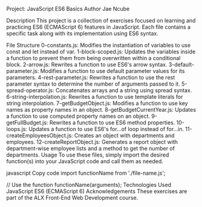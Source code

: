 Project: JavaScript ES6 Basics
Author
Jae Ncube

Description
This project is a collection of exercises focused on learning and practicing ES6 (ECMAScript 6) features in JavaScript. Each file contains a specific task along with its implementation using ES6 syntax.

File Structure
0-constants.js: Modifies the instantiation of variables to use const and let instead of var.
1-block-scoped.js: Updates the variables inside a function to prevent them from being overwritten within a conditional block.
2-arrow.js: Rewrites a function to use ES6's arrow syntax.
3-default-parameter.js: Modifies a function to use default parameter values for its parameters.
4-rest-parameter.js: Rewrites a function to use the rest parameter syntax to determine the number of arguments passed to it.
5-spread-operator.js: Concatenates arrays and a string using spread syntax.
6-string-interpolation.js: Rewrites a function to use template literals for string interpolation.
7-getBudgetObject.js: Modifies a function to use key names as property names in an object.
8-getBudgetCurrentYear.js: Updates a function to use computed property names on an object.
9-getFullBudget.js: Rewrites a function to use ES6 method properties.
10-loops.js: Updates a function to use ES6's for...of loop instead of for...in.
11-createEmployeesObject.js: Creates an object with departments and employees.
12-createReportObject.js: Generates a report object with department-wise employee lists and a method to get the number of departments.
Usage
To use these files, simply import the desired function(s) into your JavaScript code and call them as needed.

javascript
Copy code
import functionName from './file-name.js';

// Use the function
functionName(arguments);
Technologies Used
JavaScript
ES6 (ECMAScript 6)
Acknowledgements
These exercises are part of the ALX Front-End Web Development course.

